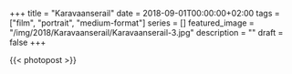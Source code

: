 +++
title =  "Karavaanserail"
date = 2018-09-01T00:00:00+02:00
tags = ["film", "portrait", "medium-format"]
series = []
featured_image = "/img/2018/Karavaanserail/Karavaanserail-3.jpg"
description = ""
draft = false
+++

{{< photopost >}}